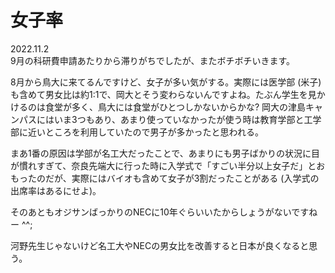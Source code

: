 # 女子率

2022.11.2<br />
9月の科研費申請あたりから滞りがちでしたが、またボチボチいきます。

8月から鳥大に来てるんですけど、女子が多い気がする。実際には医学部 (米子) も含めて男女比は約1:1で、岡大とそう変わらないんですよね。たぶん学生を見かけるのは食堂が多く、鳥大には食堂がひとつしかないからかな? 岡大の津島キャンパスにはいま3つもあり、あまり使っていなかったが使う時は教育学部と工学部に近いところを利用していたので男子が多かったと思われる。

まあ1番の原因は学部が名工大だったことで、あまりにも男子ばかりの状況に目が慣れすぎて、奈良先端大に行った時に入学式で「すごい半分以上女子だ」とおもったのだが、実際にはバイオも含めて女子が3割だったことがある (入学式の出席率はあるにせよ)。

そのあともオジサンばっかりのNECに10年ぐらいいたからしょうがないですねー ^^;

河野先生じゃないけど名工大やNECの男女比を改善すると日本が良くなると思う。